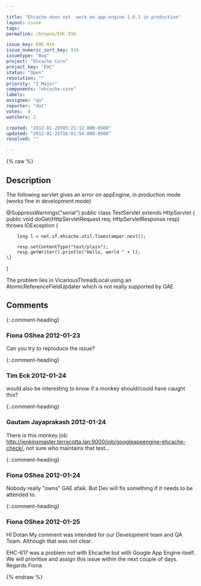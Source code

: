 ```yaml
---

title: "Ehcache does not  work on app-engine 1.6.1 in production"
layout: issue
tags: 
permalink: /browse/EHC-916

issue_key: EHC-916
issue_numeric_sort_key: 916
issuetype: "Bug"
project: "Ehcache Core"
project_key: "EHC"
status: "Open"
resolution: ""
priority: "2 Major"
components: "ehcache-core"
labels: 
assignee: "qa"
reporter: "dot"
votes:  0
watchers: 2

created: "2012-01-20T05:21:12.000-0500"
updated: "2012-01-25T16:01:54.000-0500"
resolved: ""

---
```




{% raw %}



## Description

<div markdown="1" class="description">

The following servlet gives an error on appEngine, in production mode (works fine in development mode)

@SuppressWarnings("serial")
public class TestServlet extends HttpServlet \{
	public void doGet(HttpServletRequest req, HttpServletResponse resp)
			throws IOException \{
		
		long l = net.sf.ehcache.util.Timestamper.next();
		
		resp.setContentType("text/plain");
		resp.getWriter().println("Hello, world " + l);
	\}
\}

The problem lies in VicariousThreadLocal using an AtomicReferenceFieldUpdater which is not really supported by GAE



</div>

## Comments


{:.comment-heading}
### **Fiona OShea** <span class="date">2012-01-23</span>

<div markdown="1" class="comment">

Can you try to reproduce the issue?

</div>


{:.comment-heading}
### **Tim Eck** <span class="date">2012-01-24</span>

<div markdown="1" class="comment">

would also be interesting to know if a monkey should/could have caught this?

</div>


{:.comment-heading}
### **Gautam Jayaprakash** <span class="date">2012-01-24</span>

<div markdown="1" class="comment">

There is this monkey job: http://jenkinsmaster.terracotta.lan:9000/job/googleappengine-ehcache-check/, not sure who maintains that test...

</div>


{:.comment-heading}
### **Fiona OShea** <span class="date">2012-01-24</span>

<div markdown="1" class="comment">

Nobody really "owns" GAE afaik. But Dev will fix something if it needs to be attended to.


</div>


{:.comment-heading}
### **Fiona OShea** <span class="date">2012-01-25</span>

<div markdown="1" class="comment">

HI Dotan
My comment was intended for our Development team and QA Team. Although that was not clear. 

EHC-617 was a problem not with Ehcache but with Google App Engine itself. 
We will prioritise and assign this issue within  the next couple of days.
Regards
Fiona 

</div>



{% endraw %}
